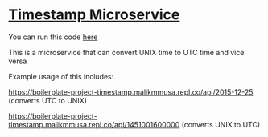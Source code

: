 
# [Timestamp Microservice](https://www.freecodecamp.org/learn/apis-and-microservices/apis-and-microservices-projects/timestamp-microservice)

You can run this code [here](https://replit.com/@malikmmusa/boilerplate-project-timestamp)

This is a microservice that can convert UNIX time to UTC time and vice versa

Example usage of this includes:

https://boilerplate-project-timestamp.malikmmusa.repl.co/api/2015-12-25 (converts UTC to UNIX)

https://boilerplate-project-timestamp.malikmmusa.repl.co/api/1451001600000 (converts UNIX to UTC)
